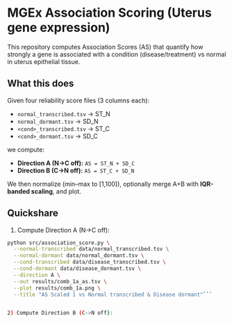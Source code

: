 # MGEx Association Scoring (Uterus gene expression)

This repository computes Association Scores (AS) that quantify how strongly a gene is associated with a condition (disease/treatment) vs normal in uterus epithelial tissue. 

## What this does

Given four reliability score files (3 columns each):
- `normal_transcribed.tsv`   → ST_N
- `normal_dormant.tsv`       → SD_N
- `<cond>_transcribed.tsv`   → ST_C
- `<cond>_dormant.tsv`       → SD_C

we compute:
- **Direction A (N→C off):** `AS = ST_N + SD_C`
- **Direction B (C→N off):** `AS = ST_C + SD_N`

We then normalize (min–max to [1,100]), optionally merge A+B with **IQR-banded scaling**, and plot.


## Quickshare
1) Compute Direction A (N->C off):
   
```bash
python src/association_score.py \
  --normal-transcribed data/normal_transcribed.tsv \
  --normal-dormant data/normal_dormant.tsv \
  --cond-transcribed data/disease_transcribed.tsv \
  --cond-dormant data/disease_dormant.tsv \
  --direction A \
  --out results/comb_1a_as.tsv \
  --plot results/comb_1a.png \
  --title "AS Scaled 1 vs Normal transcribed & Disease dormant"```


2) Compute Direction B (C->N off):
